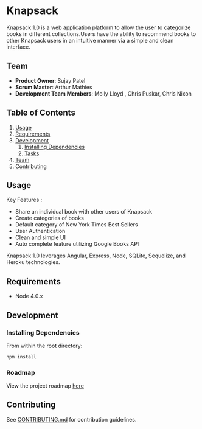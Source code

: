 # Knapsack

Knapsack 1.0 is a web application platform to allow the user to categorize books in different collections.Users have the ability to recommend books to other Knapsack users in an intuitive manner via a simple and clean interface.

## Team

  - __Product Owner__: Sujay Patel
  - __Scrum Master__: Arthur Mathies
  - __Development Team Members__: Molly Lloyd , Chris Puskar, Chris Nixon

## Table of Contents

1. [Usage](#Usage)
1. [Requirements](#requirements)
1. [Development](#development)
    1. [Installing Dependencies](#installing-dependencies)
    1. [Tasks](#tasks)
1. [Team](#team)
1. [Contributing](#contributing)

## Usage

Key Features :
- Share an individual book with other users of Knapsack
- Create categories of books
- Default category of New York Times Best Sellers
- User Authentication
- Clean and simple UI
- Auto complete feature utilizing Google Books API

Knapsack 1.0 leverages Angular, Express, Node, SQLite, Sequelize, and Heroku technologies.

## Requirements

- Node 4.0.x

## Development

### Installing Dependencies

From within the root directory:

```sh
npm install
```

### Roadmap

View the project roadmap [here](LINK_TO_PROJECT_ISSUES)


## Contributing

See [CONTRIBUTING.md](CONTRIBUTING.md) for contribution guidelines.

